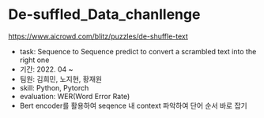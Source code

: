 # De-suffled_Data_chanllenge
https://www.aicrowd.com/blitz/puzzles/de-shuffle-text

- task: Sequence to Sequence predict to convert a scrambled text into the right one
- 기간: 2022. 04 ~
- 팀원: 김희민, 노지현, 황재원
- skill: Python, Pytorch
- evaluation: WER(Word Error Rate)
- Bert encoder를 활용하여 seqence 내 context 파악하여 단어 순서 바로 잡기
